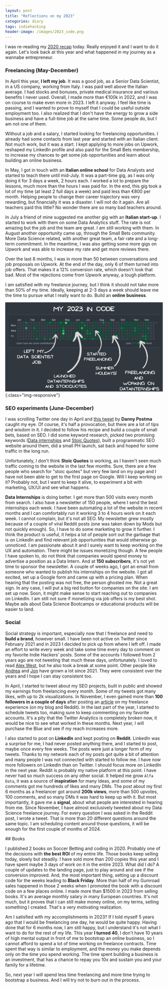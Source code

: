 ```yaml
---
layout: post
title: "Reflections on my 2023"
categories: diary
tags: indiehacking
header-image: /images/2023_code.png
---
```


I was re-reading my [2020 recap][2020 recap] today. Really enjoyed it and I want to do it again. Let's look back at this year and what happened in my journey as a wannabe entrepreneur.

### Freelancing (May-December)

In April this year, **I left my job**. It was a good job, as a Senior Data Scientist, in a US company, working from Italy. I was paid well above the Italian average. I had stocks and bonuses, private medical insurance and various benefits I never used. Overall, I made more than €100k in 2022, and I was on course to make even more in 2023. I left it anyway. I feel like time is passing, and I wanted to prove to myself that I could be useful outside employment too. I also realized that I don't have the energy to grow a side business and have a full-time job at the same time. Some people do, but I am not one of them.

Without a job and a salary, I started looking for freelancing opportunities. I already had some contacts from last year and started with an Italian client. Not much work, but it was a start. I kept applying to more jobs on Upwork, reshaped my LinkedIn profile and also paid for the Small Bets membership, to increase my chances to get some job opportunities and learn about building an online business.

In May, I got in touch with an **Italian online school** for Data Analysts and started to teach there until mid-July. It was a part-time gig, as I was only doing it for 3 days a week, 2 hours each. I worked a lot to prepare the lessons, much more than the hours I was paid for. In the end, this gig took a lot of my time (at least 2 full days a week) and paid less than €800 per month. Helping people to change their career trajectory was very rewarding, but financially it was a disaster. I will not do it again. Are all teachers paid this little? No wonder there are so many bad teachers around.

In July a friend of mine suggested me another gig with an **Italian start-up**. I started to work with them on some Data Analytics stuff. The rate is not amazing but the job and the team are great. I am still working with them. In August another opportunity came up, through the Small Bets community. More Data Science related, with another great team, a fair rate and a long-term commitment. In the meantime, I was also getting some more gigs on Upwork and was able to increase my rate and get more reviews there.

Over the last 8 months, I was in more than 50 between conversations and job proposals on Upwork. At the end of the day, only 6 of them turned into job offers. That makes it a 12% conversion rate, which doesn't look that bad. Most of the rejections come from Upwork anyway, a tough platform.

I am satisfied with my freelance journey, but I think it should not take more than 50% of my time. Ideally, keeping at 2-3 days a week should leave me the time to pursue what I really want to do. Build an **online business**.

![datainternships-traffic](/images/2023_code.png){:class="img-responsive"}

### SEO experiments (June-December)

I was scrolling Twitter one day in April and [this tweet][postma-tweet] by **Danny Postma** caught my eye.
Of course, it's half a provocation, but there are a lot of tips and wisdom in it. I decided to follow his recipe and build a couple of small bets, based on SEO. I did some keyword research, picked two promising keywords ([Data internships][datainternships] and [Stoic Quotes][stoicquotes]), built a programmatic SEO website around them, did a small PH launch, sat back and hoped for some traffic in the long run.

Unfortunately, I don't think **Stoic Quotes** is working, as I haven't seen much traffic coming to the website in the last few months. Sure, there are a few people who search for "stoic quotes" but very few land on my page and I have not been able to get to the first page on Google. Will I keep working on it? Probably not, but I want to keep it alive, to experiment a bit with marketing, UX/UI and see what happens.

**Data Internships** is doing better. I get more than 500 visits every month from search. I also have a newsletter of 150 people, where I send the best internships each week. I have been automating a lot of the website in recent months and I can comfortably run it working 3 to 4 hours work on it each week. I cannot complain, but it's not all SEO. My newsletter grew mostly because of a couple of viral Reddit posts (one was taken down by Mods but not quickly enough). So, I have to do some marketing to grow it further. I think the product is useful, it helps a lot of people sort out the garbage that is on LinkedIn and find relevant job opportunities that would otherwise go unnoticed. I am passionate about it and I surely want to keep working on the UX and automation. There might be issues monetizing though. A few people I have spoken to, do not think that companies would spend money to advertise a position as a Data Intern. And at **150 subscribers**, it's not yet time to sponsor the newsletter. A couple of weeks ago, I got an email from someone who wanted to publish his internships on the website. I got all excited, set up a Google form and came up with a pricing plan. When hearing that the posting was not free, the person ghosted me. Not a great sign. In any case, I will put a big red button for companies on the site. I am set up now. Soon, it might make sense to start reaching out to companies on LinkedIn. I am still not sure if monetizing via job offers is my best shot. Maybe ads about Data Science Bootcamps or educational products will be easier to land.

### Social

Social strategy is important, especially now that I freelance and need to **build a brand**, however small. I have been not active on Twitter since February 2021 and in 2023 I decided to pick up from where I left off. I made an effort to write every week and take some time every day to comment on my favorite Indie Hackers' posts. Some of the accounts I followed from 2 years ago are not tweeting that much these days, unfortunately. I loved to read [Alex West][alexwest], but he also took a break at some point. Other people like [Andrea][andrea] and [Jon][yongfook] have grown a lot since 2021. They were consistent over the years and I hope I can stay consistent too.

In April, I started to tweet about my SEO projects, built in public and showed my earnings from freelancing every month. Some of my tweets got many likes, with up to 2k visualizations. In November, I even gained more than **100 followers in a couple of days** after posting an [article][article] on my freelance experience (on my blog and Reddit). In the last part of the year, I started to schedule tweets too, making sure to keep commenting on my favorite accounts. It's a pity that the Twitter Analytics is completely broken now, it would be nice to see what worked in these months. Next year, I will purchase the Blue and see if my reach increases more.

I also started to post on **LinkedIn** and kept posting on **Reddit**. LinkedIn was a surprise for me, I had never posted anything there, and I started to post, maybe once every few weeks. The posts were just a longer form of my tweets. Thanks to my network each of my posts got quite a bit of attention and many people I was not connected with started to follow me. I have now more followers on LinkedIn than on Twitter. I should focus more on LinkedIn in the next year.
Reddit is probably my native platform at this point. I have never had so much success on any other social. It helped me grow `Alfa Data`, it was a source of **inspiration** for many ideas, and some of my comments got me hundreds of likes and many DMs. The post about my first 6 months as a freelancer got around **200k views**, more than 500 upvotes, 100 comments, and so many DMs it was hard to keep up with it. But most importantly, it gave me a **signal**, about what people are interested in hearing from me. Since November, I have almost exclusively tweeted about my Data Science freelance journey. For every question I was asked in the Reddit post, I wrote a tweet. That is more than 20 different questions around the same topic. I am scheduling content around those questions, it will be enough for the first couple of months of 2024.

## Books

I published 2 books on Soccer Betting and coding in 2020. Probably one of the decisions with **the best ROI** of my entire life. Those books keep selling today, slowly but steadily. I have sold more than 200 copies this year and I have spent maybe 3 days of work on it in the entire 2023. What did I do? A couple of updates to the landing page, just to play around and see if the conversion improved. And, the most important thing, setting up a discount code for the weeks leading to **Black Friday**. More than half of my Gumroad sales happened in those 2 weeks when I promoted the book with a discount code on a few places online. I made more than $1500 in 2023 from selling books. It's an average monthly salary in many European countries. It's not much, but it proves that I can still make money online, on my terms, selling something I created. That's a very motivating realization.

Am I satisfied with my accomplishments in 2023? If I told myself 5 years ago that I would be freelancing one day, he would be quite happy. Having done that for 6 months now, I am still happy, but I understand it's not what I want to do for the rest of my life. This year **I turned 40**, I don't have 10 years of high mental output in front of me to bootstrap an online business, so I cannot afford to spend a lot of time working on freelance contracts. Time spent that way is similar to employment, and the money you make depends only on the time you spend working. The time spent building a business is an investment, that has a chance to repay you 10x and sustain you and your family for a lifetime.

So, next year I will spend less time freelancing and more time trying to bootstrap a business. And I will try not to burn out in the process.

[smallbets]: https://smallbets.co
[postma-tweet]: https://x.com/dannypostmaa/status/1646368426246680579?s=20
[datainternships]: https://datainternships.co
[stoicquotes]: https://stoicquotes.co
[alexwest]: https://twitter.com/alexwestco
[yongfook]: https://twitter.com/yongfook
[andrea]: https://twitter.com/theandreboso
[article]: https://www.tropianhs.com/diary/2023/11/12/data-science-freelance
[2020 recap]: https://www.tropianhs.com/webapp/2020/12/29/reflections
